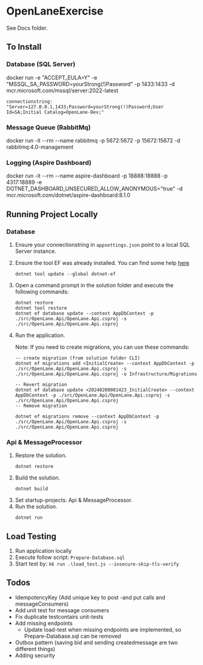 # OpenLaneExercise
See Docs folder.

## To Install
### Database (SQL Server)
docker run -e "ACCEPT_EULA=Y" -e "MSSQL_SA_PASSWORD=yourStrong(!)Password" -p 1433:1433 -d mcr.microsoft.com/mssql/server:2022-latest

```connectionstring: "Server=127.0.0.1,1433;Password=yourStrong(!)Password;User Id=SA;Initial Catalog=OpenLane-Dev;"```

### Message Queue (RabbitMq)
docker run -it --rm --name rabbitmq -p 5672:5672 -p 15672:15672 -d rabbitmq:4.0-management

### Logging (Aspire Dashboard)
docker run -it --rm --name aspire-dashboard -p 18888:18888 -p 4317:18889 -e DOTNET_DASHBOARD_UNSECURED_ALLOW_ANONYMOUS="true" -d mcr.microsoft.com/dotnet/aspire-dashboard:8.1.0

## Running Project Locally
### Database
1. Ensure your connectionstring in `appsettings.json` point to a local SQL Server instance.
2. Ensure the tool EF was already installed. You can find some help [here](https://docs.microsoft.com/ef/core/miscellaneous/cli/dotnet)

    ```
    dotnet tool update --global dotnet-ef
    ```

3. Open a command prompt in the solution folder and execute the following commands:

    ```
    dotnet restore
    dotnet tool restore
    dotnet ef database update --context AppDbContext -p ./src/OpenLane.Api/OpenLane.Api.csproj -s ./src/OpenLane.Api/OpenLane.Api.csproj
    ```

4. Run the application.

    Note: If you need to create migrations, you can use these commands:

    ```
    -- create migration (from solution folder CLI)
    dotnet ef migrations add <InitialCreate> --context AppDbContext -p ./src/OpenLane.Api/OpenLane.Api.csproj -s ./src/OpenLane.Api/OpenLane.Api.csproj -o Infrastructure/Migrations

    -- Revert migration
    dotnet ef database update <20240208081423_InitialCreate> --context AppDbContext -p ./src/OpenLane.Api/OpenLane.Api.csproj -s ./src/OpenLane.Api/OpenLane.Api.csproj
    -- Remove migration

    dotnet ef migrations remove --context AppDbContext -p ./src/OpenLane.Api/OpenLane.Api.csproj -s ./src/OpenLane.Api/OpenLane.Api.csproj
    ```

### Api & MessageProcessor
1. Restore the solution.
    ```
    dotnet restore
    ```
2. Build the solution.
    ```
    dotnet build
    ```
3. Set startup-projects: Api & MessageProcessor.
4. Run the solution.
    ```
    dotnet run
    ```

## Load Testing
1. Run application locally
2. Execute follow script: ```Prepare-Database.sql```
3. Start test by: ```k6 run .\load_test.js --insecure-skip-tls-verify```

## Todos
- IdempotencyKey (Add unique key to post -and put calls and messageConsumers)
- Add unit test for message consumers
- Fix duplicate testcontairs unit-tests
- Add missing endpoints
    - Update load-test when missing endpoints are implemented, so Prepare-Database.sql can be removed
- Outbox pattern (saving bid and sending createdmessage are two different things)
- Adding security